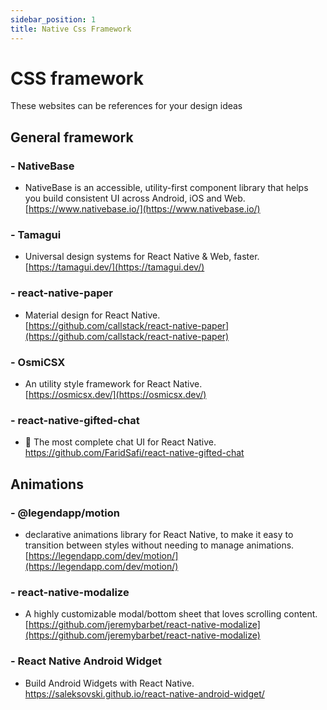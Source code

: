 ```yaml
---
sidebar_position: 1
title: Native Css Framework
---
```


# CSS framework

These websites can be references for your design ideas 

## General framework

### - NativeBase
- NativeBase is an accessible, utility-first component library that helps you build consistent UI across Android, iOS and Web.  
[https://www.nativebase.io/](https://www.nativebase.io/)

### - Tamagui
- Universal design systems for React Native & Web, faster.    
[https://tamagui.dev/](https://tamagui.dev/)  

### - react-native-paper
- Material design for React Native.  
[https://github.com/callstack/react-native-paper](https://github.com/callstack/react-native-paper)

### - OsmiCSX
- An utility style framework for React Native.    
[https://osmicsx.dev/](https://osmicsx.dev/)  

### - react-native-gifted-chat   
- 💬 The most complete chat UI for React Native.        
https://github.com/FaridSafi/react-native-gifted-chat    

## Animations
### - @legendapp/motion
- declarative animations library for React Native, to make it easy to transition between styles without needing to manage animations.    
[https://legendapp.com/dev/motion/](https://legendapp.com/dev/motion/)  

### - react-native-modalize
- A highly customizable modal/bottom sheet that loves scrolling content.   
[https://github.com/jeremybarbet/react-native-modalize](https://github.com/jeremybarbet/react-native-modalize)  

### - React Native Android Widget  
- Build Android Widgets with React Native.      
https://saleksovski.github.io/react-native-android-widget/
